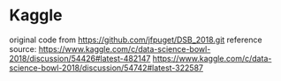 # Kaggle
    
original code from https://github.com/jfpuget/DSB_2018.git
reference source: 
https://www.kaggle.com/c/data-science-bowl-2018/discussion/54426#latest-482147
https://www.kaggle.com/c/data-science-bowl-2018/discussion/54742#latest-322587
